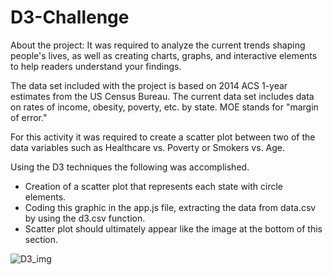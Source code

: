 # D3-Challenge

About the project:
It was required to analyze the current trends shaping people's lives, as well as creating charts, graphs, and interactive elements to help readers understand your findings.

The data set included with the project is based on 2014 ACS 1-year estimates from the US Census Bureau. The current data set includes data on rates of income, obesity, poverty, etc. by state. MOE stands for "margin of error."

For this activity it was required to create a scatter plot between two of the data variables such as Healthcare vs. Poverty or Smokers vs. Age.

Using the D3 techniques the following was accomplished.
* Creation of  a scatter plot that represents each state with circle elements. 
* Coding this graphic in the app.js file, extracting the data from data.csv by using the d3.csv function. 
* Scatter plot should ultimately appear like the image at the bottom of this section.


![D3_img](https://user-images.githubusercontent.com/25973930/119290682-a6467280-bc12-11eb-9674-63544d4bae88.PNG)

